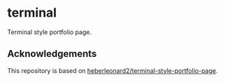 # terminal
Terminal style portfolio page.

## Acknowledgements
This repository is based on [heberleonard2/terminal-style-portfolio-page](https://github.com/heberleonard2/terminal-style-portfolio-page).